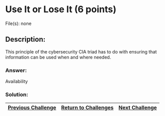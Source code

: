 # Use It or Lose It (6 points)

File(s): none

## Description:

This principle of the cybersecurity CIA triad has to do with ensuring that information can be used when and where needed.

### Answer:

Availability

### Solution:



| [Previous Challenge](/Challenges/Oversee-And-Govern/3) | [Return to Challenges](/Challenges/../../../#modules) | [Next Challenge](/Challenges/Oversee-And-Govern/5) |
| :------- | :-----: | ------: |